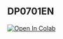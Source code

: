 ## DP0701EN

[![Open In Colab](https://colab.research.google.com/assets/colab-badge.svg)](https://colab.research.google.com/github/tingglitter/Coursera-IBM-Data-Science-Professional-Certification/blob/master/DP0701EN/DP0701EN-WK3-Assignment-Neighbourhoods-Toronto.ipynb)